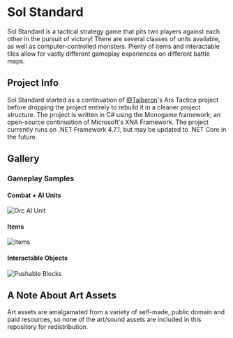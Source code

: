 # Sol Standard
Sol Standard is a tactical strategy game that pits two players against each other in the pursuit of victory! There are several classes of units available, as well as computer-controlled monsters. Plenty of items and interactable tiles allow for vastly different gameplay experiences on different battle maps.

## Project Info
Sol Standard started as a continuation of [@Talberon](https://github.com/Talberon)'s Ars Tactica project before dropping the project entirely to rebuild it in a cleaner project structure. The project is written in C# using the Monogame framework; an open-source continuation of Microsoft's XNA Framework. The project currently runs on .NET Framework 4.7.1, but may be updated to .NET Core in the future.

## Gallery

### Gameplay Samples

#### Combat + AI Units
![Orc AI Unit](https://imgur.com/U4zVDMf.gif)

#### Items
![Items](https://imgur.com/eMaxPL4.gif)

#### Interactable Objects
![Pushable Blocks](https://imgur.com/dpexLcv.gif)

## A Note About Art Assets
Art assets are amalgamated from a variety of self-made, public domain and paid resources, so none of the art/sound assets are included in this repository for redistribution.
